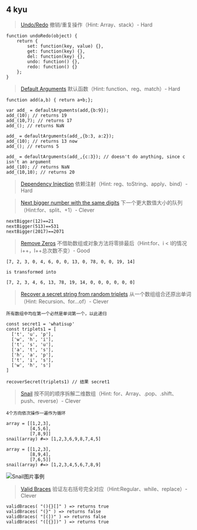 ## 4 kyu


> [Undo/Redo](https://www.codewars.com/kata/531489f2bb244a5b9f00077e) 撤销/重复操作（Hint: Array、stack）- Hard

```
function undoRedo(object) {
	return {
		set: function(key, value) {},
		get: function(key) {},
		del: function(key) {},
		undo: function() {},
		redo: function() {}
	};
}
```
> [Default Arguments](https://www.codewars.com/kata/52605419be184942d400003d) 默认函数（Hint: function、reg、match）- Hard

```
function add(a,b) { return a+b;};

var add_ = defaultArguments(add,{b:9});
add_(10); // returns 19
add_(10,7); // returns 17
add_(); // returns NaN

add_ = defaultArguments(add_,{b:3, a:2});
add_(10); // returns 13 now
add_(); // returns 5

add_ = defaultArguments(add_,{c:3}); // doesn't do anything, since c isn't an argument
add_(10); // returns NaN
add_(10,10); // returns 20
```

> [Dependency Injection](https://www.codewars.com/kata/5302d655be2a91068b0001fb) 依赖注射（Hint: reg、toString、apply、bind）- Hard

> [Next bigger number with the same digits](https://www.codewars.com/kata/55983863da40caa2c900004e) 下一个更大数值大小的队列（Hint:for、split、+1）- Clever

```
nextBigger(12)==21
nextBigger(513)==531
nextBigger(2017)==2071
```

>[Remove Zeros](https://www.codewars.com/kata/remove-zeros/train/javascript) 不借助数组或对象方法将零排最后（Hint:for、i < l的情况i++，l++总次数不变）- Good

```
[7, 2, 3, 0, 4, 6, 0, 0, 13, 0, 78, 0, 0, 19, 14]

is transformed into

[7, 2, 3, 4, 6, 13, 78, 19, 14, 0, 0, 0, 0, 0, 0]
```

>[Recover a secret string from random triplets](https://www.codewars.com/kata/recover-a-secret-string-from-random-triplets/javascript) 从一个数组组合还原出单词（Hint: Recursion、for...of）- Clever

`所有数组中均在第一个必然是单词第一个，以此递归`

```
const secret1 = 'whatisup'
const triplets1 = [
  ['t', 'u', 'p'],
  ['w', 'h', 'i'],
  ['t', 's', 'u'],
  ['a', 't', 's'],
  ['h', 'a', 'p'],
  ['t', 'i', 's'],
  ['w', 'h', 's']
]

recoverSecret(triplets1) // 结果 secret1
```
>[Snail](https://www.codewars.com/kata/snail/javascript) 按不同的顺序拆解二维数组（Hint: for、Array、.pop、.shift、push、reverse）- Clever

`4个方向依次操作一遍作为循环`

```
array = [[1,2,3],
         [4,5,6],
         [7,8,9]]
snail(array) #=> [1,2,3,6,9,8,7,4,5]

array = [[1,2,3],
         [8,9,4],
         [7,6,5]]
snail(array) #=> [1,2,3,4,5,6,7,8,9]
```

![Snail图片事例](http://www.haan.lu/files/2513/8347/2456/snail.png)


>[Valid Braces](https://www.codewars.com/kata/valid-braces) 验证左右括号完全对应（Hint:Regular、while、replace）- Clever

```
validBraces( "(){}[]" ) => returns true 
validBraces( "(}" ) => returns false 
validBraces( "[(])" ) => returns false 
validBraces( "([{}])" ) => returns true
```
